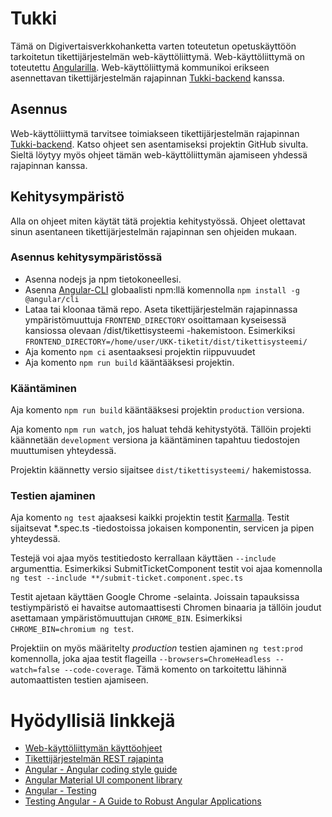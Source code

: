 # Tukki

Tämä on Digivertaisverkkohanketta varten toteutetun opetuskäyttöön tarkoitetun tikettijärjestelmän web-käyttöliittymä. Web-käyttöliittymä on toteutettu [Angularilla](https://angular.io/). Web-käyttöliittymä kommunikoi erikseen asennettavan tikettijärjestelmän rajapinnan [Tukki-backend](https://github.com/Digivertaisverkko/UKK-tiketit-backend) kanssa.

## Asennus

Web-käyttöliittymä tarvitsee toimiakseen tikettijärjestelmän rajapinnan [Tukki-backend](https://github.com/Digivertaisverkko/UKK-tiketit-backend). Katso ohjeet sen asentamiseksi projektin GitHub sivulta. Sieltä löytyy myös ohjeet tämän web-käyttöliittymän ajamiseen yhdessä rajapinnan kanssa.

## Kehitysympäristö

Alla on ohjeet miten käytät tätä projektia kehitystyössä. Ohjeet olettavat sinun asentaneen tikettijärjestelmän rajapinnan sen ohjeiden mukaan.

### Asennus kehitysympäristössä

- Asenna nodejs ja npm tietokoneellesi.
- Asenna [Angular-CLI](https://angular.io/cli) globaalisti npm:llä komennolla `npm install -g @angular/cli`
- Lataa tai kloonaa tämä repo. Aseta tikettijärjestelmän rajapinnassa ympäristömuuttuja `FRONTEND_DIRECTORY` osoittamaan kyseisessä kansiossa olevaan /dist/tikettisysteemi -hakemistoon. Esimerkiksi `FRONTEND_DIRECTORY=/home/user/UKK-tiketit/dist/tikettisysteemi/`
- Aja komento `npm ci` asentaaksesi projektin riippuvuudet
- Aja komento `npm run build` kääntääksesi projektin.

### Kääntäminen

Aja komento `npm run build` kääntääksesi projektin `production` versiona.

Aja komento `npm run watch`, jos haluat tehdä kehitystyötä. Tällöin projekti käännetään `development` versiona ja kääntäminen tapahtuu tiedostojen muuttumisen yhteydessä.

Projektin käännetty versio sijaitsee `dist/tikettisysteemi/` hakemistossa.

### Testien ajaminen

Aja komento `ng test` ajaaksesi kaikki projektin testit [Karmalla](https://karma-runner.github.io). Testit sijaitsevat *.spec.ts -tiedostoissa jokaisen komponentin, servicen ja pipen yhteydessä.

Testejä voi ajaa myös testitiedosto kerrallaan käyttäen `--include` argumenttia. Esimerkiksi SubmitTicketComponent testit voi ajaa komennolla `ng test --include **/submit-ticket.component.spec.ts`

Testit ajetaan käyttäen Google Chrome -selainta. Joissain tapauksissa testiympäristö ei havaitse automaattisesti Chromen binaaria ja tällöin joudut asettamaan ympäristömuuttujan `CHROME_BIN`. Esimerkiksi `CHROME_BIN=chromium ng test`.

Projektiin on myös määritelty *production* testien ajaminen `ng test:prod` komennolla, joka ajaa testit flageilla `--browsers=ChromeHeadless --watch=false --code-coverage`. Tämä komento on tarkoitettu lähinnä automaattisten testien ajamiseen.

# Hyödyllisiä linkkejä

* [Web-käyttöliittymän käyttöohjeet](https://github.com/Digivertaisverkko/UKK-tiketit/wiki)
* [Tikettijärjestelmän REST rajapinta](https://github.com/Digivertaisverkko/UKK-tiketit-backend/blob/main/docs/rajapinta/api.md)
* [Angular - Angular coding style guide](https://angular.io/guide/styleguide#overall-structural-guidelines)
* [Angular Material UI component library](https://material.angular.io/)
* [Angular - Testing](https://angular.io/guide/testing)
* [Testing Angular - A Guide to Robust Angular Applications](https://testing-angular.com/)
